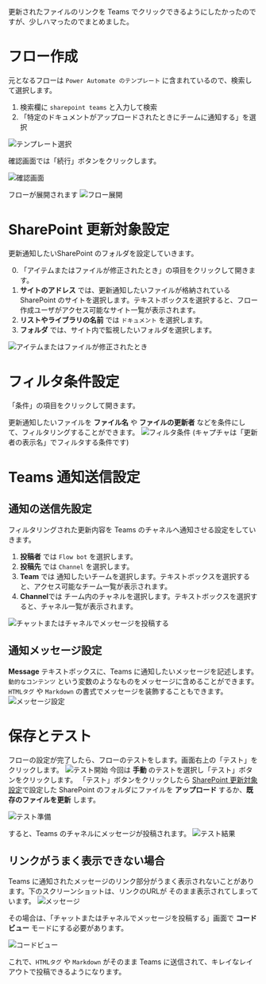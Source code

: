 更新されたファイルのリンクを Teams でクリックできるようにしたかったのですが、少しハマったのでまとめました。

# フロー作成
元となるフローは `Power Automate のテンプレート` に含まれているので、検索して選択します。

1. 検索欄に `sharepoint teams` と入力して検索
2. 「特定のドキュメントがアップロードされたときにチームに通知する」を選択

![テンプレート選択](./img/010.png)

確認画面では「続行」ボタンをクリックします。

![確認画面](./img/020.png)

フローが展開されます
![フロー展開](./img/025.png)

# SharePoint 更新対象設定
更新通知したいSharePoint のフォルダを設定していきます。

0. 「アイテムまたはファイルが修正されたとき」の項目をクリックして開きます。
1. **サイトのアドレス** では、更新通知したいファイルが格納されている SharePoint のサイトを選択します。テキストボックスを選択すると、フロー作成ユーザがアクセス可能なサイト一覧が表示されます。
2. **リストやライブラリの名前** では `ドキュメント` を選択します。
3. **フォルダ** では、サイト内で監視したいフォルダを選択します。

![アイテムまたはファイルが修正されたとき](./img/030.png)

# フィルタ条件設定
「条件」の項目をクリックして開きます。

更新通知したいファイルを **ファイル名** や **ファイルの更新者** などを条件にして、フィルタリングすることができます。
![フィルタ条件](./img/040.png)
(キャプチャは「更新者の表示名」でフィルタする条件です)

# Teams 通知送信設定
## 通知の送信先設定
フィルタリングされた更新内容を Teams のチャネルへ通知させる設定をしていきます。

1. **投稿者** では `Flow bot` を選択します。
2. **投稿先** では `Channel` を選択します。
3. **Team** では 通知したいチームを選択します。テキストボックスを選択すると、アクセス可能なチーム一覧が表示されます。
4. **Channel**では チーム内のチャネルを選択します。テキストボックスを選択すると、チャネル一覧が表示されます。

![チャットまたはチャネルでメッセージを投稿する](./img/050.png)

## 通知メッセージ設定

**Message** テキストボックスに、Teams に通知したいメッセージを記述します。
`動的なコンテンツ` という変数のようなものをメッセージに含めることができます。
`HTMLタグ` や `Markdown` の書式でメッセージを装飾することもできます。
![メッセージ設定](./img/060.png)

# 保存とテスト
フローの設定が完了したら、フローのテストをします。画面右上の「テスト」をクリックします。
![テスト開始](./img/100.png)
今回は **手動** のテストを選択し「テスト」ボタンをクリックします。
「テスト」ボタンをクリックしたら [SharePoint 更新対象設定](#SharePoint-更新対象設定)で設定した SharePoint のフォルダにファイルを **アップロード** するか、**既存のファイルを更新** します。

![テスト準備](./img/110.png)

すると、Teams のチャネルにメッセージが投稿されます。
![テスト結果](./img/120.png)


## リンクがうまく表示できない場合
Teams に通知されたメッセージのリンク部分がうまく表示されないことがあります。下のスクリーンショットは、リンクのURLが そのまま表示されてしまっています。
![メッセージ](./img/070.png)

その場合は、「チャットまたはチャネルでメッセージを投稿する」画面で **コードビュー** モードにする必要があります。

![コードビュー](./img/055.png)

これで、`HTMLタグ` や `Markdown` がそのまま Teams に送信されて、キレイなレイアウトで投稿できるようになります。
